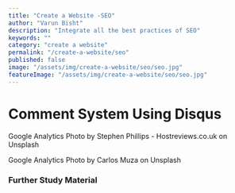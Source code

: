 ```yaml
---
title: "Create a Website -SEO"
author: "Varun Bisht"
description: "Integrate all the best practices of SEO"
keywords: ""
category: "create a website"
permalink: "/create-a-website/seo"
published: false
image: "/assets/img/create-a-website/seo/seo.jpg"
featureImage: "/assets/img/create-a-website/seo/seo.jpg"
---
```

# Comment System Using Disqus
Google Analytics
Photo by Stephen Phillips - Hostreviews.co.uk on Unsplash

Google Analytics
Photo by Carlos Muza on Unsplash

### Further Study Material

